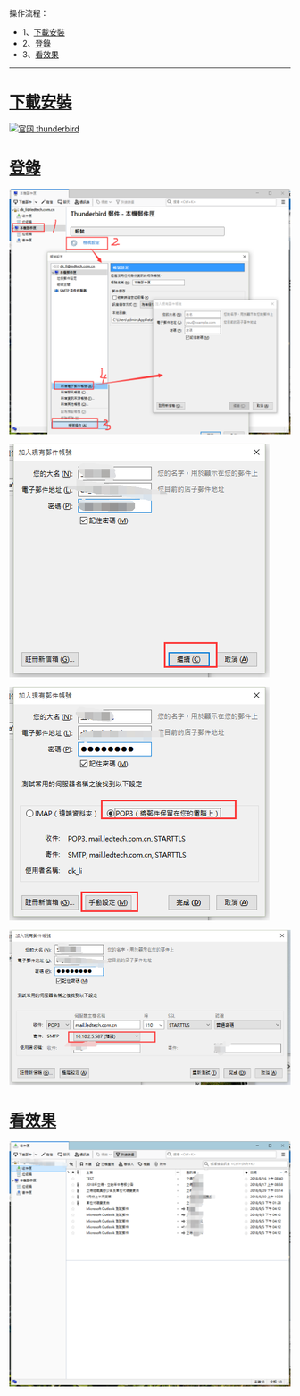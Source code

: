 操作流程：
- 1、[下載安裝](#Thunderbird-01)
- 2、[登錄](#Thunderbird-02)
- 3、[看效果](#Thunderbird-03)

***

# <a name="Thunderbird-01" href="#" >下載安裝</a>

[![](https://img.shields.io/badge/官网-thunderbird-red.svg "官网 thunderbird")](https://www.thunderbird.net/zh-CN/)

# <a name="Thunderbird-02" href="#" >登錄</a>

![](image/1-1.png)

![](image/1-2.png)

![](image/1-3.png)

![](image/1-4.png)

# <a name="Thunderbird-03" href="#" >看效果</a>

![](image/1-5.png)